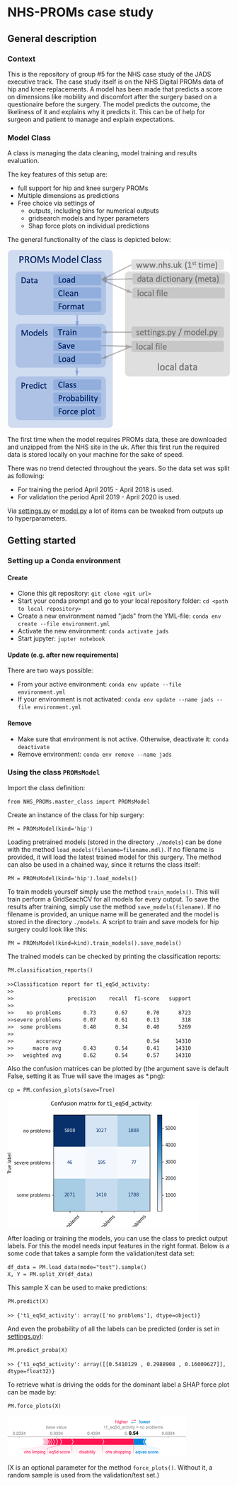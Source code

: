 # NHS-PROMs case study

## General description

### Context

This is the repository of group #5 for the NHS case study of the JADS executive track. The case study itself is on the
NHS Digital PROMs data of hip and knee replacements. A model has been made that predicts a score on dimensions like
mobility and discomfort after the surgery based on a questionaire before the surgery. The model predicts the outcome,
the likeliness of it and explains why it predicts it. This can be of help for surgeon and patient to manage and explain
expectations.

### Model Class

A class is managing the data cleaning, model training and results evaluation.

The key features of this setup are:

- full support for hip and knee surgery PROMs
- Multiple dimensions as predictions
- Free choice via settings of
    - outputs, including bins for numerical outputs
    - gridsearch models and hyper parameters
    - Shap force plots on individual predictions

The general functionality of the class is depicted below:

![General Model Class](./imgs/ModelClass.png)

The first time when the model requires PROMs data, these are downloaded and unzipped from the NHS site in the uk. After
this first run the required data is stored locally on your machine for the sake of speed.

There was no trend detected throughout the years. So the data set was split as following:
- For training the period April 2015 - April 2018 is used.
- For validation the period April 2019 - April 2020 is used.


Via [settings.py](./NHS_PROMs/settings.py) or [model.py](./NHS_PROMs/model.py) a lot of items can be tweaked from outputs up to hyperparameters.

## Getting started

### Setting up a Conda environment

#### Create

- Clone this git repository: `git clone <git url>`
- Start your conda prompt and go to your local repository folder: `cd <path to local repository>`
- Create a new environment named "jads" from the YML-file: `conda env create --file environment.yml`
- Activate the new environment: `conda activate jads`
- Start jupyter: `jupter notebook`

#### Update (e.g. after new requirements)

There are two ways possible:

- From your active environment: `conda env update --file environment.yml`
- If your environment is not activated: `conda env update --name jads --file environment.yml`

#### Remove

- Make sure that environment is not active. Otherwise, deactivate it: `conda deactivate`
- Remove environment: `conda env remove --name jads`

### Using the class `PROMsModel`

Import the class definition:

```
from NHS_PROMs.master_class import PROMsModel
```

Create an instance of the class for hip surgery:

```
PM = PROMsModel(kind='hip')
```

Loading pretrained models (stored in the directory `./models`) can be done with the
method `load_models(filename=filename.mdl)`. If no filename is provided, it will load the latest trained model for this
surgery. The method can also be used in a chained way, since it returns the class itself:

```
PM = PROMsModel(kind='hip').load_models()
```

To train models yourself simply use the method `train_models()`. 
This will train perform a GridSeachCV for all models for every output.
To save the results after training, simply use the method `save_models(filename)`. 
If no filename is provided, an unique name will be generated and the model is stored in the directory `./models`.
A script to train and save models for hip surgery could look like this:
```
PM = PROMsModel(kind=kind).train_models().save_models()
```

The trained models can be checked by printing the classification reports:
```
PM.classification_reports()

>>Classification report for t1_eq5d_activity:
>>
>>                 precision    recall  f1-score   support
>>
>>    no problems       0.73      0.67      0.70      8723
>>severe problems       0.07      0.61      0.13       318
>>  some problems       0.48      0.34      0.40      5269
>>
>>       accuracy                           0.54     14310
>>      macro avg       0.43      0.54      0.41     14310
>>   weighted avg       0.62      0.54      0.57     14310
```
Also the confusion matrices can be plotted by (the argument save is default False, setting it as True will save the images as *.png):
```
cp = PM.confusion_plots(save=True)
```
![confusion matrix](./imgs/readme_confusion_matrix_t1_eq5d_activity.png)

After loading or training the models, you can use the class to predict output labels.
For this the model needs input features in the right format. 
Below is a some code that takes a sample form the validation/test data set:
```
df_data = PM.load_data(mode="test").sample()
X, Y = PM.split_XY(df_data)
```

This sample X can be used to make predictions:
```
PM.predict(X)

>> {'t1_eq5d_activity': array(['no problems'], dtype=object)}
```

And even the probability of all the labels can be predicted (order is set in [settings.py](./NHS_PROMs/settings.py)):
```
PM.predict_proba(X)

>> {'t1_eq5d_activity': array([[0.5410129 , 0.2988908 , 0.16009627]], dtype=float32)}
```

To retrieve what is driving the odds for the dominant label a SHAP force plot can be made by:
```
PM.force_plots(X)
```
![force plot](./imgs/readme_SHAP_force.png)

(X is an optional parameter for the method `force_plots()`. Without it, a random sample is used from the validation/test set.)